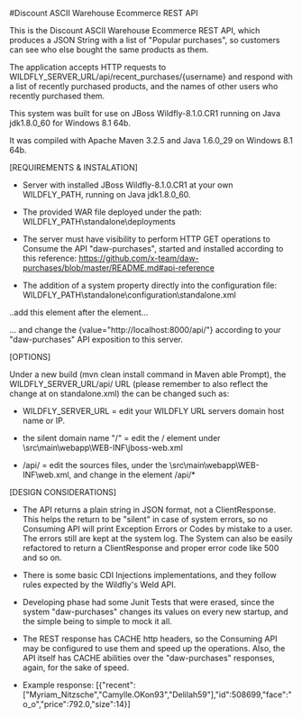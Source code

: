 #Discount ASCII Warehouse Ecommerce REST API

This is the Discount ASCII Warehouse Ecommerce REST API, which produces a JSON String with a list of "Popular purchases", so customers can see who else bought the same products as them.

The application accepts HTTP requests to WILDFLY_SERVER_URL/api/recent_purchases/{username} and respond with a list of recently purchased products, and the names of other users who recently purchased them.

This system was built for use on JBoss Wildfly-8.1.0.CR1 running on Java jdk1.8.0_60 for Windows 8.1 64b.

It was compiled with Apache Maven 3.2.5 and Java 1.6.0_29 on Windows 8.1 64b.


[REQUIREMENTS & INSTALATION]

- Server with installed JBoss Wildfly-8.1.0.CR1 at your own WILDFLY_PATH, running on Java jdk1.8.0_60.

- The provided WAR file deployed under the path:
WILDFLY_PATH\standalone\deployments

- The server must have visibility to perform HTTP GET operations to Consume the API "daw-purchases", started and installed according to this reference:
https://github.com/x-team/daw-purchases/blob/master/README.md#api-reference

- The addition of a system property directly into the configuration file:
WILDFLY_PATH\standalone\configuration\standalone.xml

..add this element after the </EXTENSIONS> element...

<system-properties>
    <property name="com.discountasciiwarehouse.ecommerce.outside.resource" value="http://localhost:8000/api/"/>
</system-properties>

... and change the {value="http://localhost:8000/api/"} according to your "daw-purchases" API exposition to this server.


[OPTIONS]

Under a new build (mvn clean install command in Maven able Prompt), the WILDFLY_SERVER_URL/api/ URL (please remember to also reflect the change at <system-properties> on standalone.xml) the can be changed such as:

- WILDFLY_SERVER_URL = edit your WILDFLY URL servers domain host name or IP.

- the silent domain name "/" = edit the <context-root>/</context-root> element under \src\main\webapp\WEB-INF\jboss-web.xml  

- /api/ = edit the sources files, under the \src\main\webapp\WEB-INF\web.xml, and change in the element <url-pattern>/api/*</url-pattern>


[DESIGN CONSIDERATIONS]

- The API returns a plain string in JSON format, not a ClientResponse. This helps the return to be "silent" in case of system errors, so no Consuming API will print Exception Errors or Codes by mistake to a user. The errors still are kept at the system log. The System can also be easily refactored to return a ClientResponse and proper error code like 500 and so on.

- There is some basic CDI Injections implementations, and they follow rules expected by the Wildfly's Weld API.

- Developing phase had some Junit Tests that were erased, since the system "daw-purchases" changes its values on every new startup, and the simple being to simple to mock it all.

- The REST response has CACHE http headers, so the Consuming API may be configured to use them and speed up the  operations. Also, the API itself has CACHE abilities over the "daw-purchases" responses, again, for the sake of speed. 
 
- Example response:
[{"recent":["Myriam_Nitzsche","Camylle.OKon93","Delilah59"],"id":508699,"face":"o_o","price":792.0,"size":14}]